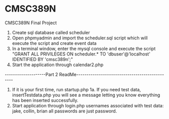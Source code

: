 # CMSC389N
CMSC389N Final Project

1. Create sql database called scheduler
2. Open phpmyadmin and import the scheduler.sql script which will execute the script and create event data
3. In a terminal window, enter the mysql console and execute the script "GRANT ALL PRIVILEGES ON scheduler.* TO 'dbuser'@'localhost' IDENTIFIED BY 'cmsc389n';"
4. Start the application through calendar2.php



--------------------Part 2 ReadMe-----------------------------------------------
1. If it is your first time, run startup.php
1a. If you need test data, insertTestdata.php
  you will see a message letting you know everything has been inserted successfully.
2. Start application through login.php
    usernames associated with test data: jake, collin, brian
    all passwords are just password.
